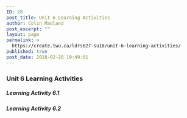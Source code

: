 ```yaml
---
ID: 28
post_title: Unit 6 Learning Activities
author: Colin Madland
post_excerpt: ""
layout: page
permalink: >
  https://create.twu.ca/ldrs627-su18/unit-6-learning-activities/
published: true
post_date: 2018-02-20 19:49:01
---
```

### Unit 6 Learning Activities

##### Learning Activity 6.1

##### Learning Activity 6.2